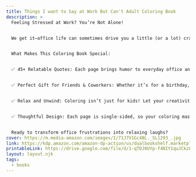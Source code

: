 ```yaml
---
title: Things I want to Say at Work But Can't Adult Coloring Book
description: >
  Feeling Stressed at Work? You’re Not Alone!


  We get it—office life can sometimes drive you a little (or a lot) crazy. That’s why we created "Things I Want to Say at Work But Can't," a fun and humorous coloring book designed to help you laugh through the daily grind.


  What Makes This Coloring Book Special:


  ✅ 45+ Relatable Quotes: Each page brings humor to everyday office annoyances—no swear words, just good, clean fun to help you unwind.


  ✅ Perfect Gift for Friends & Coworkers: Whether it’s for a birthday, a work anniversary, or a fun surprise for your Secret Santa, this coloring book is sure to bring smiles and laughter.


  ✅ Relax and Unwind: Coloring isn’t just for kids! Let your creativity flow and melt away stress after those long workdays.


  ✅ Thoughtful Design: Each page is single-sided, so your coloring masterpieces won't get ruined by marker bleed-through.


  Ready to transform office frustrations into relaxing laughs?
cover: https://m.media-amazon.com/images/I/71J7V1Gc4BL._SL1293_.jpg
link: https://kdp.amazon.com/amazon-dp-action/us/dualbookshelf.marketplacelink/B0FWR6RDRR
printableLink: https://drive.google.com/file/d/1-qTDJ0UYp-f4NIY1quJCkzL42nYYE7ml/view?usp=sharing
layout: layout.njk
tags:
  - books
---
```

